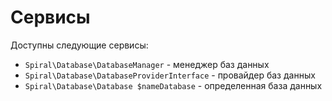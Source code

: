 # Сервисы

Доступны следующие сервисы:
- ```Spiral\Database\DatabaseManager``` - менеджер баз данных
- ```Spiral\Database\DatabaseProviderInterface``` - провайдер баз данных
- ```Spiral\Database\Database $nameDatabase``` -  определенная база данных